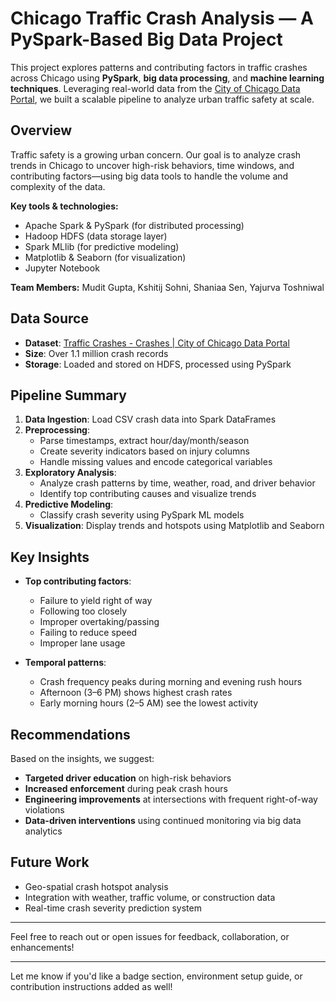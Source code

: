 #  Chicago Traffic Crash Analysis — A PySpark-Based Big Data Project

This project explores patterns and contributing factors in traffic crashes across Chicago using **PySpark**, **big data processing**, and **machine learning techniques**. Leveraging real-world data from the [City of Chicago Data Portal](https://data.cityofchicago.org/), we built a scalable pipeline to analyze urban traffic safety at scale.

##  Overview

Traffic safety is a growing urban concern. Our goal is to analyze crash trends in Chicago to uncover high-risk behaviors, time windows, and contributing factors—using big data tools to handle the volume and complexity of the data.

**Key tools & technologies:**
- Apache Spark & PySpark (for distributed processing)
- Hadoop HDFS (data storage layer)
- Spark MLlib (for predictive modeling)
- Matplotlib & Seaborn (for visualization)
- Jupyter Notebook

**Team Members:** Mudit Gupta, Kshitij Sohni, Shaniaa Sen, Yajurva Toshniwal

## Data Source

- **Dataset**: [Traffic Crashes - Crashes | City of Chicago Data Portal](https://data.cityofchicago.org/Transportation/Traffic-Crashes-Crashes/85ca-t3if)
- **Size**: Over 1.1 million crash records
- **Storage**: Loaded and stored on HDFS, processed using PySpark

## Pipeline Summary

1. **Data Ingestion**: Load CSV crash data into Spark DataFrames
2. **Preprocessing**:
   - Parse timestamps, extract hour/day/month/season
   - Create severity indicators based on injury columns
   - Handle missing values and encode categorical variables
3. **Exploratory Analysis**:
   - Analyze crash patterns by time, weather, road, and driver behavior
   - Identify top contributing causes and visualize trends
4. **Predictive Modeling**:
   - Classify crash severity using PySpark ML models
5. **Visualization**: Display trends and hotspots using Matplotlib and Seaborn

## Key Insights

- **Top contributing factors**:
  - Failure to yield right of way
  - Following too closely
  - Improper overtaking/passing
  - Failing to reduce speed
  - Improper lane usage

- **Temporal patterns**:
  - Crash frequency peaks during morning and evening rush hours
  - Afternoon (3–6 PM) shows highest crash rates
  - Early morning hours (2–5 AM) see the lowest activity

## Recommendations

Based on the insights, we suggest:

- **Targeted driver education** on high-risk behaviors
- **Increased enforcement** during peak crash hours
- **Engineering improvements** at intersections with frequent right-of-way violations
- **Data-driven interventions** using continued monitoring via big data analytics

## Future Work

- Geo-spatial crash hotspot analysis
- Integration with weather, traffic volume, or construction data
- Real-time crash severity prediction system

---

Feel free to reach out or open issues for feedback, collaboration, or enhancements!

---

Let me know if you'd like a badge section, environment setup guide, or contribution instructions added as well!
